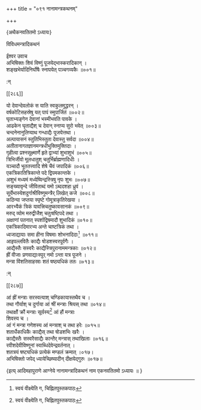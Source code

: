 +++
title = "०९१ नानामन्त्रकथनम्"

+++

\{अथैकनवतितमो ऽध्यायः\}

विविधमन्त्रादिकथनं  
    
ईश्वर उवाच  
अभिषिक्तः शिवं विष्णुं पूजयेद्भास्करादिकान्   ।  
शङ्खभेर्यादिनिर्घोषैः स्नापयेत् पञ्चगव्यकैः   ॥००१॥  
    
:न्  
    
[^१]: स्वयं वीक्ष्येति ग, चिह्नितपुस्तकपाठः  

[[२८६]]
    
यो देवान्देवलोकं स याति स्वकुलमुद्धरन् ।  
वर्षकोटिसहस्रेषु यत् पापं स्मुपार्जितं ॥००२॥  
घृताभ्यङ्गेन देवानां भस्मीभवति पावके ।  
आढकेन घृताद्यैश् च देवान् स्नाप्य सुरो भवेत् ॥००३॥  
चन्दनेनानुलिप्याथ गन्धाद्यैः पूजयेत्तथा ।  
अल्पायासनं स्तुतिभिस्तुता देवास्तु सर्वदा ॥००४॥  
अतीतानागतज्ञानमन्त्रधीभुक्तिमुक्तिदाः ।  
गृहीत्वा प्रश्नसूक्ष्मार्णे हृते द्वाभ्यां शुभाशुभं   ॥००५॥  
त्रिभिर्जीवो मूलधातुश् चतुर्भिर्ब्राह्मणादिधीः   ।  
यञ्चादौ भूततत्त्वादि शेषे चैवं जपादिकं ॥००६॥  
एकत्रिकातित्रिकान्ते पदे द्विपमकान्तके ।  
अशुभं मध्यमं मध्येष्विन्द्रस्त्रिषु नृपः शुभः   ॥००७॥  
सङ्ख्यावृन्दे जीविताब्दं यमो ऽब्ददशहा ध्रुवं   ।  
सूर्येभास्येशदुर्गाश्रीविष्णुमन्त्रैर् लिखेत् कजे ॥००८॥  
कठिन्या जप्तया स्पृष्टे गोमूत्राकृतिरेखया ।  
आरभ्यैकं त्रिकं यावत्त्रिचतुष्कावसानकं ॥००९॥  
मरुद् व्योम मरुद्वीजैश् चतुःषष्टिपदे तथा ।  
अक्षाणां पतनात् स्पर्शाद्विषमादौ शुभादिकं   ॥०१०॥  
एकत्रिकादिमारभ्य अन्ते चाष्टत्रिकं तथा ।  
ध्वजाद्यायाः समा हीना विषमाः शोभनादिदाः[^१]   ॥०११॥  
आइपल्लवितैः काद्यैः षोडशस्वरपूर्वगैः ।  
आद्यैस्तैः सस्वरैः काद्यैस्त्रिपुरानाममन्त्रकाः   ॥०१२॥  
ह्रीं वीजाः प्रणवाद्याःस्पुर् नमो ऽन्ता यत्र पूजने   ।  
मन्त्रा विंशतिसाहस्राः शतं षष्ठ्यधिकं ततः   ॥०१३॥  
    
:न्  
    
[^१]: शोभनादिकाः इति ङ, चिह्नितपुस्तकपाठः  

[[२८७]]
    
आं ह्रीं मन्त्राः सरस्वत्याश् चण्डिकायास्तथैव च   ।  
तथा गौर्याश् च दुर्गाया आं श्रीं मन्त्राः श्रियस् तथा   ॥०१४॥  
तथाक्षौं क्रौं मन्त्राः सूर्यस्य[^१] आं हौं मन्त्राः  
शिवस्य च ।  
आं गं मन्त्रा गणेशस्य आं मन्त्राश् च तथा हरेः   ॥०१५॥  
शतार्धैकाधिकैः काद्यैस् तथा षोडशभिः खरैः   ।  
काद्यैस्तैः सस्वरैसाद्यैः कान्तैर् मन्त्रास् तथाखिलाः   ॥०१६॥  
रवीशदेवीविष्णूनां स्वाब्धिदेवेन्द्रवर्तनात् ।  
शतत्रयं षष्ट्यधिकं प्रत्येकं मण्डलं क्रमात्   ।०१७।  
अभिषिक्तो जपेद् ध्यायेच्छिष्यादीन् दीक्षयेद्गुरुः   ॥०१७॥  
    
\{इत्य् आदिमहापुराणे आग्नेये नानामन्त्रादिकथनं नाम एकनवतितमो ऽध्यायः ॥  }
    
